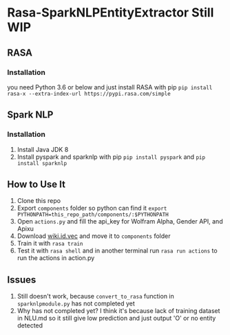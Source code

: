 # Rasa-SparkNLPEntityExtractor Still WIP

## RASA
### Installation
you need Python 3.6 or below and just install RASA with pip
`pip install rasa-x --extra-index-url https://pypi.rasa.com/simple`

## Spark NLP
### Installation
1. Install Java JDK 8
2. Install pyspark and sparknlp with pip
`pip install pyspark` and `pip install sparknlp`

## How to Use It
1. Clone this repo
2. Export `components` folder so python can find it
`export PYTHONPATH=this_repo_path/components/:$PYTHONPATH`
3. Open `actions.py` and fill the api_key for Wolfram Alpha, Gender API, and Apixu
4. Download [wiki.id.vec](https://dl.fbaipublicfiles.com/fasttext/vectors-wiki/wiki.id.vec) and move it to `components` folder
3. Train it with `rasa train`
4. Test it with `rasa shell` and in another terminal run `rasa run actions` to run the actions in action.py

## Issues
1. Still doesn't work, because `convert_to_rasa` function in `sparknlpmodule.py` has not completed yet
2. Why has not completed yet? I think it's because lack of training dataset in NLU.md so it still give low prediction and just output 'O' or no entity detected



